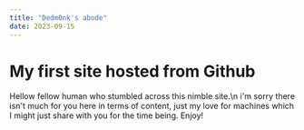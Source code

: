 ```yaml
---
title: "Dedm0nk's abode"
date: 2023-09-15
---
```

# My first site hosted from Github
Hellow fellow human who stumbled across this nimble site.\n
i'm sorry there isn't much for you here in terms of content,
just my love for machines which I might just share with you for the time being. Enjoy!
